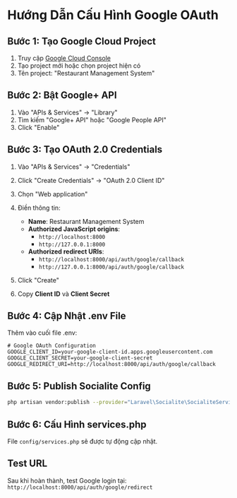 # Hướng Dẫn Cấu Hình Google OAuth

## Bước 1: Tạo Google Cloud Project

1. Truy cập [Google Cloud Console](https://console.cloud.google.com/)
2. Tạo project mới hoặc chọn project hiện có
3. Tên project: "Restaurant Management System"

## Bước 2: Bật Google+ API

1. Vào "APIs & Services" → "Library"
2. Tìm kiếm "Google+ API" hoặc "Google People API"
3. Click "Enable"

## Bước 3: Tạo OAuth 2.0 Credentials

1. Vào "APIs & Services" → "Credentials"
2. Click "Create Credentials" → "OAuth 2.0 Client ID"
3. Chọn "Web application"
4. Điền thông tin:
   - **Name**: Restaurant Management System
   - **Authorized JavaScript origins**: 
     - `http://localhost:8000`
     - `http://127.0.0.1:8000`
   - **Authorized redirect URIs**:
     - `http://localhost:8000/api/auth/google/callback`
     - `http://127.0.0.1:8000/api/auth/google/callback`

5. Click "Create"
6. Copy **Client ID** và **Client Secret**

## Bước 4: Cập Nhật .env File

Thêm vào cuối file .env:

```env
# Google OAuth Configuration
GOOGLE_CLIENT_ID=your-google-client-id.apps.googleusercontent.com
GOOGLE_CLIENT_SECRET=your-google-client-secret
GOOGLE_REDIRECT_URI=http://localhost:8000/api/auth/google/callback
```

## Bước 5: Publish Socialite Config

```bash
php artisan vendor:publish --provider="Laravel\Socialite\SocialiteServiceProvider"
```

## Bước 6: Cấu Hình services.php

File `config/services.php` sẽ được tự động cập nhật.

## Test URL

Sau khi hoàn thành, test Google login tại:
`http://localhost:8000/api/auth/google/redirect`